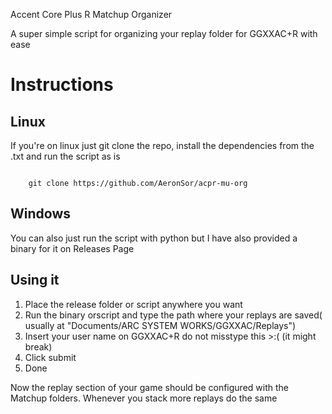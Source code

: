 <p>Accent Core Plus R Matchup Organizer<p>
<p>A super simple script for organizing your replay folder for GGXXAC+R with ease<p>

# Instructions

## Linux
<p>If you're on linux just git clone the repo, install the dependencies from the .txt and run the script as is<p>

<code>
    git clone https://github.com/AeronSor/acpr-mu-org
</code>

## Windows
<p>You can also just run the script with python but I have also provided a binary for it on Releases Page<p>

## Using it

1. Place the release folder or script anywhere you want
2. Run the binary orscript and type the path where your replays are saved( usually at "Documents/ARC SYSTEM WORKS/GGXXAC/Replays")
3. Insert your user name on GGXXAC+R do not misstype this >:( (it might break)
4. Click submit
5. Done

Now the replay section of your game should be configured with the Matchup folders.
Whenever you stack more replays do the same
